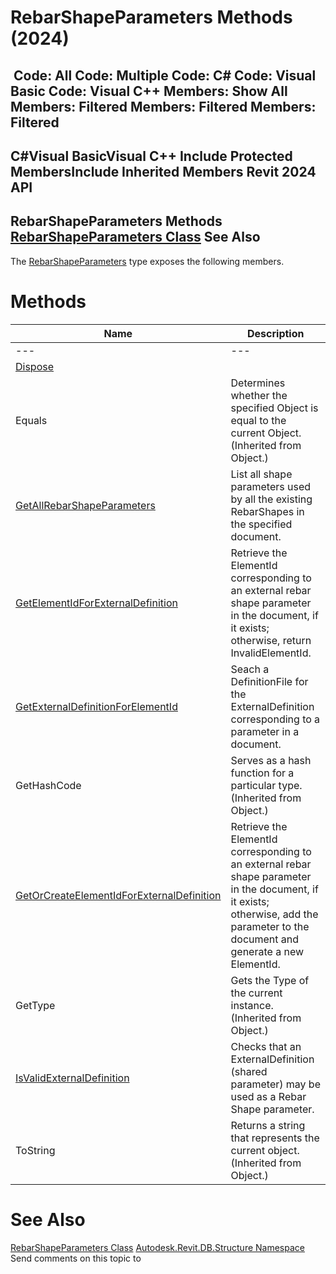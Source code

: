 # RebarShapeParameters Methods (2024)

﻿
 Code: All Code: Multiple Code: C# Code: Visual Basic Code: Visual C++  Members: Show All Members: Filtered Members: Filtered Members: Filtered   
---  
C#Visual BasicVisual C++
Include Protected MembersInclude Inherited Members
Revit 2024 API  
---  
RebarShapeParameters Methods  
[RebarShapeParameters Class](8161950e-3ac7-0f8b-cc9f-2565a2d0afd9.md "RebarShapeParameters Class") See Also  
---  
The [RebarShapeParameters](8161950e-3ac7-0f8b-cc9f-2565a2d0afd9.md "RebarShapeParameters Class") type exposes the following members.
# Methods
| Name | Description |
| --- | --- |
| --- | --- | --- |
| [Dispose](4562ecf6-1ca3-61f5-e3d9-a4d0f4c0698c.md "Dispose Method") |
| Equals | Determines whether the specified Object is equal to the current Object. (Inherited from Object.) |
| [GetAllRebarShapeParameters](235f6abc-17cc-f541-6b5a-cd8e3d895527.md "GetAllRebarShapeParameters Method") | List all shape parameters used by all the existing RebarShapes in the specified document. |
| [GetElementIdForExternalDefinition](888cb702-11cd-589a-0406-d6435f3e6116.md "GetElementIdForExternalDefinition Method") | Retrieve the ElementId corresponding to an external rebar shape parameter in the document, if it exists; otherwise, return InvalidElementId. |
| [GetExternalDefinitionForElementId](80be14d9-abda-9538-56ac-f198550d11ae.md "GetExternalDefinitionForElementId Method") | Seach a DefinitionFile for the ExternalDefinition corresponding to a parameter in a document. |
| GetHashCode | Serves as a hash function for a particular type.  (Inherited from Object.) |
| [GetOrCreateElementIdForExternalDefinition](f933744c-5bf3-3bd0-c65e-23b627f4c236.md "GetOrCreateElementIdForExternalDefinition Method") | Retrieve the ElementId corresponding to an external rebar shape parameter in the document, if it exists; otherwise, add the parameter to the document and generate a new ElementId. |
| GetType | Gets the Type of the current instance. (Inherited from Object.) |
| [IsValidExternalDefinition](756b82f4-450c-9c43-34d3-818b9c648df4.md "IsValidExternalDefinition Method") | Checks that an ExternalDefinition (shared parameter) may be used as a Rebar Shape parameter. |
| ToString | Returns a string that represents the current object. (Inherited from Object.) |

# See Also
[RebarShapeParameters Class](8161950e-3ac7-0f8b-cc9f-2565a2d0afd9.md "RebarShapeParameters Class")
[Autodesk.Revit.DB.Structure Namespace](d586b341-f687-9d90-e96d-255806b7d4fc.md "Autodesk.Revit.DB.Structure Namespace")
Send comments on this topic to 